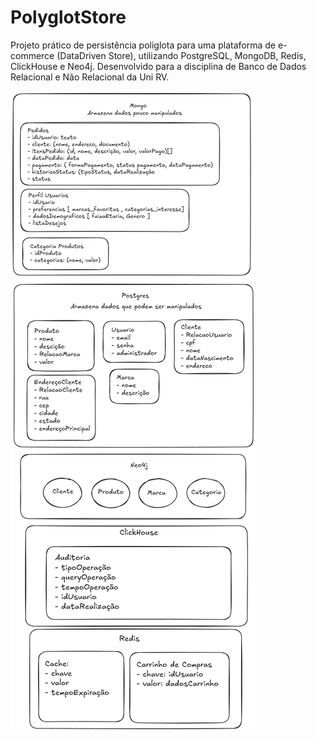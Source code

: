 # PolyglotStore
Projeto prático de persistência poliglota para uma plataforma de e-commerce (DataDriven Store), utilizando PostgreSQL, MongoDB, Redis, ClickHouse e Neo4j. Desenvolvido para a disciplina de Banco de Dados Relacional e Não Relacional da Uni RV.

![Estrutura](./estrutura.png "Estrutura")

